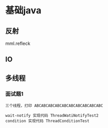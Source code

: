 # 基础java

## 反射
   mml.refleck

## IO

## 多线程
### 面试题1
```text
三个线程，打印 ABCABCABCABCABCABCABCABCABCABC

wait-notify 实现代码 ThreadWatiNotifyTest2
condition 实现代码 ThreadConditionTest
```
